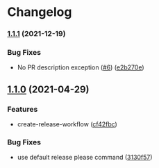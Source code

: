 # Changelog

### [1.1.1](https://www.github.com/chabroA/action-append-pr-description/compare/v1.1.0...v1.1.1) (2021-12-19)


### Bug Fixes

* No PR description exception ([#6](https://www.github.com/chabroA/action-append-pr-description/issues/6)) ([e2b270e](https://www.github.com/chabroA/action-append-pr-description/commit/e2b270ec72d25c18efc0cfc7b64f1a50a52984be))

## [1.1.0](https://www.github.com/chabroA/action-append-pr-description/compare/v1.0.0...v1.1.0) (2021-04-29)


### Features

* create-release-workflow ([cf42fbc](https://www.github.com/chabroA/action-append-pr-description/commit/cf42fbc1071cdfb60467c78c05bf5298b410dac9))


### Bug Fixes

* use default release please command ([3130f57](https://www.github.com/chabroA/action-append-pr-description/commit/3130f57d82dbfe044df03a69f316d964bbc9821a))
